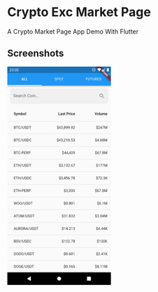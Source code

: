 # Crypto Exc Market Page 

A Crypto Market Page App Demo With Flutter

## Screenshots

<img src="https://github.com/ishakii/woo_demo/blob/master/Screenshot_1653508811.png?raw=true" height="500">
